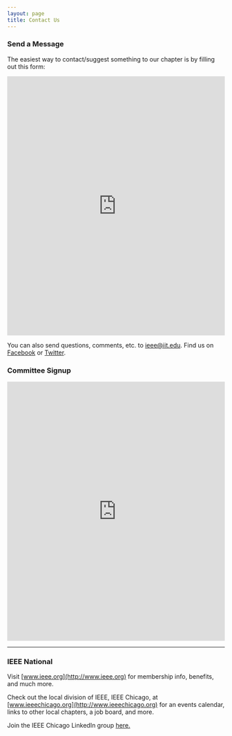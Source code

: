 ```yaml
---
layout: page
title: Contact Us
---
```


### Send a Message

The easiest way to contact/suggest something to our chapter is by filling out this form:

<iframe src="https://docs.google.com/a/iit.edu/forms/d/1Tm7xQsEB0uWRpSCkvm-f_WHnh1ZBuFFhZgca_V3ckPs/viewform?embedded=true" height="600" width="100%" frameborder="0" marginwidth="0" marginheight="0"></iframe>

You can also send questions, comments, etc. to [ieee@iit.edu](mailto:ieee@iit.edu). Find us on [Facebook](https://www.facebook.com/IEEEIIT/) or [Twitter](https://twitter.com/ieeeiit).

### Committee Signup

<iframe src="https://docs.google.com/a/iit.edu/forms/d/1cV_qgjEWuS5qIv0qMy9BhVNQLUIuIvBdpoc5ogg6zoQ/viewform?embedded=true" height="600" width="100%" frameborder="0" marginwidth="0" marginheight="0"></iframe>

* * *

### IEEE National

Visit [www.ieee.org](http://www.ieee.org) for membership info, benefits, and much more.

Check out the local division of IEEE, IEEE Chicago, at [www.ieeechicago.org](http://www.ieeechicago.org) for an events calendar, links to other local chapters, a job board, and more.

Join the IEEE Chicago LinkedIn group [here.](http://www.linkedin.com/groups/IEEE-Chicago-Section-2073200)
